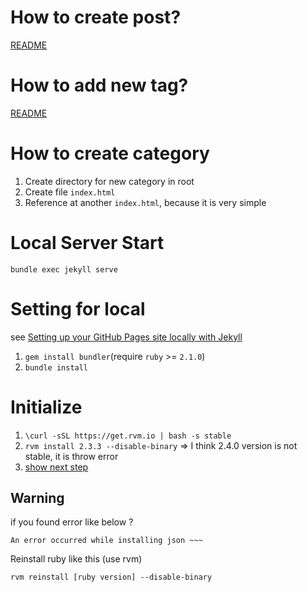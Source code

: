 # How to create post?
[README](_post/README.md)

# How to add new tag?
[README](_tags/README.md)

# How to create category
  1. Create directory for new category in root 
  2. Create file `index.html` 
  3. Reference at another `index.html`, because it is very simple

# Local Server Start
`bundle exec jekyll serve`

# Setting for local
 see [Setting up your GitHub Pages site locally with Jekyll](https://help.github.com/articles/setting-up-your-github-pages-site-locally-with-jekyll/)

 1. `gem install bundler`(require `ruby` >= `2.1.0`)
 2. `bundle install`

# Initialize 
 
 1. `\curl -sSL https://get.rvm.io | bash -s stable`
 2. `rvm install 2.3.3 --disable-binary` => I think 2.4.0 version is not stable, it is throw error
 3. [show next step](#setting-for-local)

## Warning
if you found error like below ?

 `An error occurred while installing json ~~~`

Reinstall ruby like this (use rvm)

`rvm reinstall [ruby version] --disable-binary`